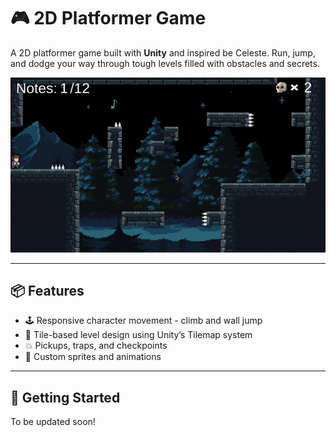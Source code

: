 # 🎮 2D Platformer Game

A 2D platformer game built with **Unity** and inspired be Celeste. Run, jump, and dodge your way through tough levels filled with obstacles and secrets.

![Gameplay](assets/gameplay.gif)

---

## 📦 Features

- 🕹️ Responsive character movement - climb and wall jump
- 🧱 Tile-based level design using Unity’s Tilemap system
- 💥 Pickups, traps, and checkpoints
- 🎨 Custom sprites and animations

---

## 🚀 Getting Started
To be updated soon!
